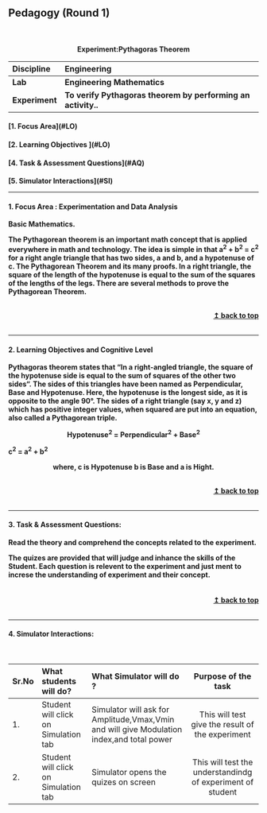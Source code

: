 ## Pedagogy (Round 1)
<p align="center">
<br>
<br>
<b> Experiment:Pythagoras Theorem   <a name="top"></a> <br>
</p>

<b>Discipline | <b>Engineering
:--|:--|
<b> Lab | <b> Engineering Mathematics
<b> Experiment|     <b> To verify Pythagoras theorem by performing an activity..


<h4> [1. Focus Area](#LO)
<h4> [2. Learning Objectives ](#LO)
<h4> [4. Task & Assessment Questions](#AQ)
<h4> [5. Simulator Interactions](#SI)
<hr>

<a name="LO"></a>
#### 1. Focus Area : Experimentation and Data Analysis
Basic Mathematics.
<p>The Pythagorean theorem is an important math concept that is applied everywhere in math and technology. The idea is simple in that a<sup>2</sup> + b<sup>2</sup> = c<sup>2</sup> for a right angle triangle that has two sides, a and b, and a hypotenuse of c.
The Pythagorean Theorem and its many proofs. In a right triangle, the square of the length of the hypotenuse is equal to the sum of the squares of the lengths of the legs. There are several methods to prove the Pythagorean Theorem.</p>

<br/>
<div align="right">
    <b><a href="#top">↥ back to top</a></b>
</div>
<br/>
<hr>

<a name="LO"></a>
#### 2. Learning Objectives and Cognitive Level

Pythagoras theorem states that “In a right-angled triangle, the square of the hypotenuse side is equal to the sum of squares of the other two sides“. The sides of this triangles have been named as Perpendicular, Base and Hypotenuse. Here, the hypotenuse is the longest side, as it is opposite to the angle 90°. The sides of a right triangle (say x, y and z) which has positive integer values, when squared are put into an equation, also called a Pythagorean triple.
<p><center>Hypotenuse<sup>2</sup> = Perpendicular<sup>2</sup> + Base<sup>2</sup> </center></p>
<p>c<sup>2</sup> = a<sup>2</sup> + b<sup>2</sup></p>
<p><center>where, c is Hypotenuse b is Base and a is Hight.</center></p>


<br/>
<div align="right">
    <b><a href="#top">↥ back to top</a></b>
</div>
<br/>
<hr>

<a name="IS"></a>

#### 3. Task & Assessment Questions:

Read the theory and comprehend the concepts related to the experiment. 
<br>
<div>
    The quizes are provided that will judge and inhance the skills of the Student.
    Each question is relevent to the experiment and just ment to increse the understanding of experiment and their concept.
 
</div>
<br>

<br/>
<div align="right">
    <b><a href="#top">↥ back to top</a></b>
</div>
<br/>
<hr>

<a name="SI"></a>

#### 4. Simulator Interactions:
<br>

Sr.No | What students will do? | What Simulator will do ? | Purpose of the task
:--|:--|:--|:--:
1.| Student will click on Simulation tab | Simulator will ask for Amplitude,Vmax,Vmin and will give Modulation index,and total power | This will test give the result of the experiment 
2.| Student will click on Simulation tab | Simulator opens the quizes on  screen | This will test the understandindg of experiment of student 
